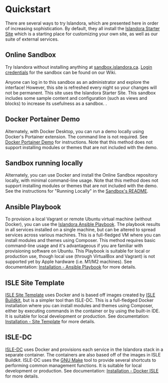 # Quickstart

There are several ways to try Islandora, which are presented here in order of increasing sophistication. By default, they all install the [Islandora Starter Site](https://github.com/Islandora-Devops/islandora-starter-site) which is a starting place for customizing your own site, as well as our suite of external services.

## Online Sandbox

Try Islandora without installing anything at [sandbox.islandora.ca](https://sandbox.islandora.ca/).
[Login credentials](https://github.com/Islandora/documentation/wiki/Sandbox.Islandora.ca-online-credentials) for the sandbox can be found on our Wiki.

Anyone can log in to this sandbox as an administrator and explore the interface! However, this site is refreshed every night so your changes will not be permanent. This site uses the Islandora Starter Site. This sandbox includes some sample content and configuration (such as views and blocks) to increase its usefulness as a sandbox. .

## Docker Portainer Demo

Alternately, with Docker Desktop, you can run a demo locally using Docker's Portainer extension. The command line is not required. See [Docker Portainer Demo](install-a-demo.md) for instructions. Note that this method does not support installing modules or themes that are not included with the demo.

## Sandbox running locally

Alternately, you can use Docker and install the Online Sandbox repository locally, with minimal command-line usage. Note that this method does not support installing modules or themes that are not included with the demo. See the instructions for "Running Locally" in the [Sandbox's README](https://github.com/Islandora-Devops/sandbox).
  
## Ansible Playbook

To provision a local Vagrant or remote Ubuntu virtual machine (without Docker), you can use the [Islandora Ansible Playbook](https://github.com/Islandora-Devops/islandora-playbook). The playbook results in all services installed on a single machine, but can be altered to spread services across various machines. This is a full-fledged VM where you can install modules and themes using Composer. This method requires basic command-line usage and it's advantageous if you are familiar with provisioning software on Ubuntu. This Playbook is suitable for local or production use, though local use (through VirtualBox and Vagrant) is not supported yet by Apple hardware (i.e. M1/M2 machines). See documentation: [Installation - Ansible Playbook](installation/playbook) for more details.

## ISLE Site Template 

[ISLE Site Template](https://github.com/Islandora-Devops/isle-site-template) uses Docker and is based off images created by [ISLE Buildkit](https://github.com/Islandora-Devops/isle-buildkit), but is a simpler tool than ISLE-DC. This is a full-fledged Docker installation where you can install modules and themes using Composer, either by executing commands in the container or by using the built-in IDE.  It is suitable for local development or production. See documentation: [Installation - Site Template](http://localhost:8111/documentation/installation/docker/site-template/site-template/) for more details. 

## ISLE-DC

[ISLE-DC](https://github.com/Islandora-Devops/isle-dc) uses Docker and provisions each service in the Islandora stack in a separate container. The containers are also based off of the images in ISLE Buildkit. ISLE-DC uses the [GNU Make](https://www.gnu.org/software/make/) tool to provide several shortcuts to performing common management functions. It is suitable for local development or production.  See documentation: [Installation - Docker ISLE](installation/docker-introduction) for more details.


